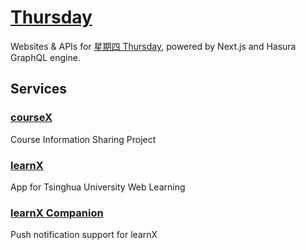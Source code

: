 # [Thursday](https://tsinghua.app/)

Websites & APIs for [星期四 Thursday](https://tsinghua.app/), powered by Next.js and Hasura GraphQL engine.

## Services

### [courseX](https://tsinghua.app/courses)

Course Information Sharing Project

### [learnX](https://tsinghua.app/learnX)

App for Tsinghua University Web Learning

### [learnX Companion](https://tsinghua.app/learnX-companion)

Push notification support for learnX
